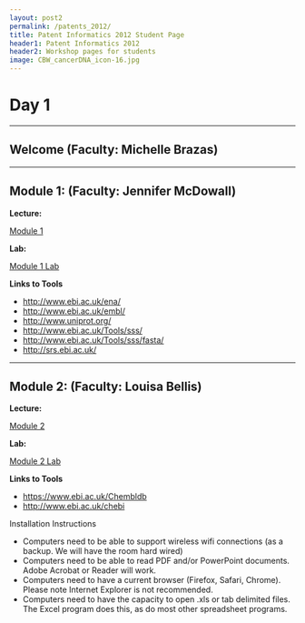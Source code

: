 ```yaml
---
layout: post2
permalink: /patents_2012/
title: Patent Informatics 2012 Student Page
header1: Patent Informatics 2012
header2: Workshop pages for students
image: CBW_cancerDNA_icon-16.jpg
---
```


# Day 1

<hr>

## Welcome (Faculty: Michelle Brazas)

<hr>

## Module 1:  (Faculty: Jennifer McDowall)

**Lecture:** 

[Module 1](https://bioinformatics.ca/module-1-patent-sequence-search-strategies-pdf)

**Lab:** 

[Module 1 Lab](https://github.com/bioinformatics-ca/other_workshops/raw/master/patents2012/Module1_Patent_2012_LabExercises.pdf)  

**Links to Tools**

* http://www.ebi.ac.uk/ena/
* http://www.ebi.ac.uk/embl/
* http://www.uniprot.org/
* http://www.ebi.ac.uk/Tools/sss/
* http://www.ebi.ac.uk/Tools/sss/fasta/
* http://srs.ebi.ac.uk/ 


<hr>

## Module 2:  (Faculty: Louisa Bellis)

**Lecture:** 

[Module 2](https://github.com/bioinformatics-ca/other_workshops/raw/master/patents2012/Module1_Patent_2012_LabExercises.pdf)  

**Lab:** 

[Module 2 Lab](https://github.com/bioinformatics-ca/other_workshops/raw/master/patents2012/Patent_2012_Module2Lab.pdf)  

**Links to Tools**

* https://www.ebi.ac.uk/Chembldb
* http://www.ebi.ac.uk/chebi


Installation Instructions

* Computers need to be able to support wireless wifi connections (as a backup. We will have the room hard wired)
* Computers need to be able to read PDF and/or PowerPoint documents. Adobe Acrobat or Reader will work.
* Computers need to have a current browser (Firefox, Safari, Chrome). Please note Internet Explorer is not recommended.
* Computers need to have the capacity to open .xls or tab delimited files. The Excel program does this, as do most other spreadsheet programs.
